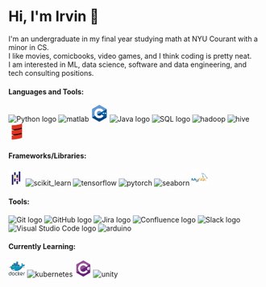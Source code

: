 # Hi, I'm Irvin 👋  

I'm an undergraduate in my final year studying math at NYU Courant with a minor in CS.  
I like movies, comicbooks, video games, and I think coding is pretty neat.  
I am interested in ML, data science, software and data engineering, and tech consulting positions.  
  
<h4 align="left">Languages and Tools:</h4>
<p align="left"> 
  <img src="https://cdn.jsdelivr.net/gh/devicons/devicon/icons/python/python-original-wordmark.svg" height="33" width="33" alt="Python logo" />
  <img src="https://upload.wikimedia.org/wikipedia/commons/2/21/Matlab_Logo.png" alt="matlab" width="33" height="33"/>
  <img src="https://raw.githubusercontent.com/devicons/devicon/master/icons/cplusplus/cplusplus-original.svg" alt="cplusplus" width="33" height="33"/> 
  <img src="https://cdn.jsdelivr.net/gh/devicons/devicon/icons/java/java-original-wordmark.svg" height="33" width="33" alt="Java logo" />
  <img src="https://www.svgrepo.com/show/331760/sql-database-generic.svg" height="33" width="33" alt="SQL logo" />  
  <img src="https://www.vectorlogo.zone/logos/apache_hadoop/apache_hadoop-icon.svg" alt="hadoop" width="33" height="33"/> 
  <img src="https://www.vectorlogo.zone/logos/apache_hive/apache_hive-icon.svg" alt="hive" width="33" height="33"/> 
  <img src="https://raw.githubusercontent.com/devicons/devicon/master/icons/scala/scala-original.svg" alt="scala" width="33" height="33"/>
</p>

<h4 align="left"> Frameworks/Libraries:</h4>
<p align="left"> 
  <img src="https://raw.githubusercontent.com/devicons/devicon/2ae2a900d2f041da66e950e4d48052658d850630/icons/pandas/pandas-original.svg" alt="pandas" width="30" height="30"/> 
  <img src="https://upload.wikimedia.org/wikipedia/commons/0/05/Scikit_learn_logo_small.svg" alt="scikit_learn" width="33" height="33"/> 
  <img src="https://www.vectorlogo.zone/logos/tensorflow/tensorflow-icon.svg" alt="tensorflow" width="33" height="33"/> 
  <img src="https://www.vectorlogo.zone/logos/pytorch/pytorch-icon.svg" alt="pytorch" width="33" height="33"/> 
  <img src="https://seaborn.pydata.org/_images/logo-mark-lightbg.svg" alt="seaborn" width="33" height="33"/> 
  <img src="https://raw.githubusercontent.com/devicons/devicon/master/icons/mysql/mysql-original-wordmark.svg" alt="mysql" width="33" height="33"/> 
</p>

<h4 align="left"> Tools:</h4>
<p align="left">
 <img src="https://cdn.jsdelivr.net/gh/devicons/devicon/icons/git/git-plain-wordmark.svg" height="33" width="33" alt="Git logo" />
 <img src="https://www.svgrepo.com/show/475654/github-color.svg" height="33" width="33" alt="GitHub logo" />
 <img src="https://cdn.jsdelivr.net/gh/devicons/devicon/icons/jira/jira-original-wordmark.svg" height="33" width="33" alt="Jira logo" />
 <img src="https://cdn.jsdelivr.net/gh/devicons/devicon/icons/confluence/confluence-original-wordmark.svg" height="33" width="33" alt="Confluence logo" />
 <img src="https://cdn.jsdelivr.net/gh/devicons/devicon/icons/slack/slack-original.svg" height="33" width="33" alt="Slack logo" />
 <img src="https://cdn.jsdelivr.net/gh/devicons/devicon/icons/visualstudio/visualstudio-plain.svg" height="33" width="33" alt="Visual Studio Code logo" />
 <img src="https://cdn.worldvectorlogo.com/logos/arduino-1.svg" alt="arduino" width="33" height="33"/> 
</p>

<h4 align="left">Currently Learning:</h4>
<p align="left"> 
  <img src="https://raw.githubusercontent.com/devicons/devicon/master/icons/docker/docker-original-wordmark.svg" alt="docker" width="33" height="33"/> 
  <img src="https://www.vectorlogo.zone/logos/kubernetes/kubernetes-icon.svg" alt="kubernetes" width="33" height="33"/>
  <img src="https://raw.githubusercontent.com/devicons/devicon/master/icons/csharp/csharp-original.svg" alt="csharp" width="33" height="33"/>
  <img src="https://www.vectorlogo.zone/logos/unity3d/unity3d-icon.svg" alt="unity" width="33" height="33"/>
</p>
